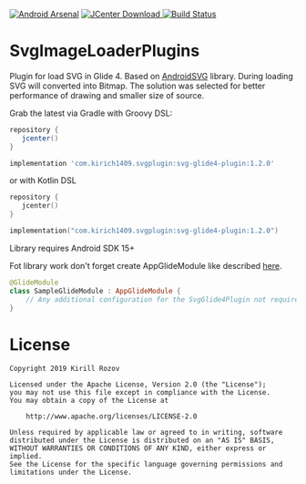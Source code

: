 [![Android Arsenal]( https://img.shields.io/badge/Android%20Arsenal-SvgGlidePlugin-green.svg?style=flat )]( https://android-arsenal.com/details/1/6812 )
[![JCenter Download](https://api.bintray.com/packages/kirich1409/maven/svg-glide-plugin/images/download.svg) ](https://bintray.com/kirich1409/maven/svg-glide-plugin/_latestVersion)
[![Build Status](https://travis-ci.org/kirich1409/SvgGlidePlugins.svg?branch=master)](https://travis-ci.org/kirich1409/SvgGlidePlugins)

# SvgImageLoaderPlugins
Plugin for load SVG in Glide 4. Based on [AndroidSVG](http://bigbadaboom.github.io/androidsvg/) library.
During loading SVG will converted into Bitmap. The solution was selected for better performance of drawing and smaller size of source.

Grab the latest via Gradle with Groovy DSL:
```groovy
repository {
   jcenter()
}

implementation 'com.kirich1409.svgplugin:svg-glide4-plugin:1.2.0'
```

or with Kotlin DSL
```kotlin
repository {
   jcenter()
}

implementation("com.kirich1409.svgplugin:svg-glide4-plugin:1.2.0")
```

Library requires Android SDK 15+

Fot library work don't forget create AppGlideModule like described [here](http://bumptech.github.io/glide/doc/generatedapi.html).

```kotlin
@GlideModule
class SampleGlideModule : AppGlideModule {
    // Any additional configuration for the SvgGlide4Plugin not required
}
```

License
=======

    Copyright 2019 Kirill Rozov

    Licensed under the Apache License, Version 2.0 (the "License");
    you may not use this file except in compliance with the License.
    You may obtain a copy of the License at

        http://www.apache.org/licenses/LICENSE-2.0

    Unless required by applicable law or agreed to in writing, software
    distributed under the License is distributed on an "AS IS" BASIS,
    WITHOUT WARRANTIES OR CONDITIONS OF ANY KIND, either express or implied.
    See the License for the specific language governing permissions and
    limitations under the License.
